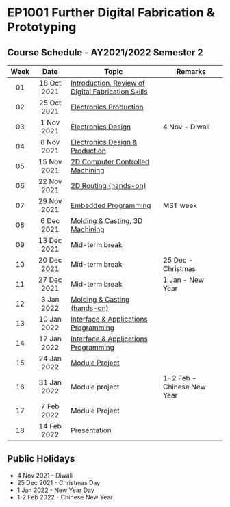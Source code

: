 # EP1001 Further Digital Fabrication & Prototyping
## Course Schedule - AY2021/2022 Semester 2

| Week | Date | Topic | Remarks |
|:----:|:----:|-------|---------|
| 01 | 18 Oct 2021 | [Introduction, Review of Digital Fabrication Skills](02-intro-review.md)|
| 02 | 25 Oct 2021 | [Electronics Production](03-electronics-prod.md) |
| 03 | 1 Nov 2021 | [Electronics Design](04-electronics-design.md) | 4 Nov - Diwali |
| 04 | 8 Nov 2021 | [Electronics Design & Production](04-electronics-design.md) |
| 05 | 15 Nov 2021 | [2D Computer Controlled Machining](06-2dmachining.md) | 
| 06 | 22 Nov 2021 | [2D Routing (hands-on)](06-2dmachining.md) |
| 07 | 29 Nov 2021 | [Embedded Programming](05-embeddedprog.md) | MST week|
| 08 | 6 Dec 2021 | [Molding & Casting](07-moldingcasting.md), [3D Machining](08-3dmachining.md) |
| 09 | 13 Dec 2021 | Mid-term break |
| 10 | 20 Dec 2021 | Mid-term break | 25 Dec - Christmas |
| 11 | 27 Dec 2021 | Mid-term break | 1 Jan - New Year |
| 12 | 3 Jan 2022| [Molding & Casting (hands-on)]()|
| 13 | 10 Jan 2022 | [Interface & Applications Programming](09-applications.md) |
| 14 | 17 Jan 2022 | [Interface & Applications Programming](09-applications.md) |
| 15 | 24 Jan 2022 | [Module Project](11-project.md)|
| 16 | 31 Jan 2022| Module project | 1-2 Feb - Chinese New Year |
| 17 | 7 Feb 2022 | Module Project |
| 18 | 14 Feb 2022 | Presentation |



## Public Holidays
* 4 Nov 2021 - Diwali
* 25 Dec 2021 - Christmas Day
* 1 Jan 2022 - New Year Day
* 1-2 Feb 2022 - Chinese New Year
